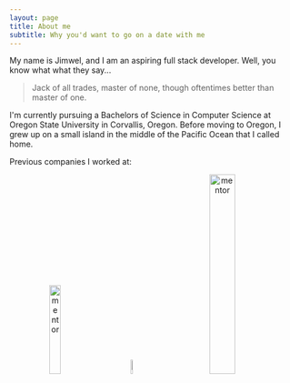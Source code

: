 ```yaml
---
layout: page
title: About me
subtitle: Why you'd want to go on a date with me
---
```


My name is Jimwel, and I am an aspiring full stack developer. Well, you know what what they say...
>Jack of all trades, master of none,
>though oftentimes better than master of one.

I'm currently pursuing a Bachelors of Science in Computer Science at Oregon State University in Corvallis, Oregon.
Before moving to Oregon, I grew up on a small island in the middle of the Pacific Ocean that I called home.

Previous companies I worked at:

<div>
  
  <span style="margin:30px" align="center">
  <img src="https://mgc-images.imgix.net/home/MentorASBLogoBlackHires-AFB2B649.png" alt="mentor" width="20%" height="20%">
  </span>
   
  <span style="margin:30px" align="center">
  <img src="https://upload.wikimedia.org/wikipedia/commons/thumb/c/ca/Seal_of_the_State_of_Hawaii.svg/2000px- Seal_of_the_State_of_Hawaii.svg.png" alt="mentor" width="8%" height="8%">
  </span>
  
  <span style="margin:30px" align="center">
  <img src="https://www.hawaiiusafcu.com/App_Themes/HawaiiUSA/img/logo.png" alt="mentor" width="30%" height=30%">
  </span>

</div>
